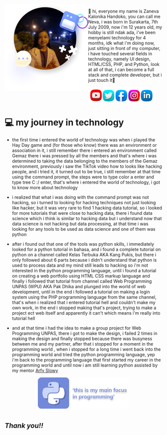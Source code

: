 <img src='myphoto.png' align='left'/>
<p>
👋 hi, everyone my name is Zaneva Kalonika Handoko, you can call me Neva, i was born in Surakarta, 7th July 2009, now i'm 12 years old, my hobby is still ndak ada, i've been menyelami technology for 4 months, idk what i'm doing now, 
just sitting in front of my computer, i have touched several fields in technology, namely UI design, HTML/CSS, PHP, and Python, look at all of that, i can become a full stack and complete developer, 
but i just touch it🐾
</p>
<img src='socialmedia.png'/>

# **💻 my journey in technology**
- the first time i entered the world of technology was when i played the Hay Day game and (for those who know) there was an environment or association in it, i still remember there i entered an environment called Gemaz there i was pressed by all the members and that's where i was determined to taking the data belonging to the members of the Gemaz environment, previously i saw the TikTok video how to looks like hacking people, and i tried it, it turned out to be true, i still remember at that time using the command prompt, the steps were to type color a enter and type tree C :/ enter, that's where i entered the world of technology, i got to know more about technology

- i realized that what i was doing with the command prompt was not hacking, so i turned to looking for hacking techniques not just looking like hacker, but it was very rare to find 1 hacking data tutorial, so i looked for more tutorials that were close to hacking data, there i found data science which i think is similar to hacking data but i understand now that data science is not hacking but data processing, at that time i was looking for any tools to be used as data science and one of them was python

- after i found out that one of the tools was python skills, i immediately looked for a python tutorial in bahasa, and i found a complete tutorial on python on a channel called Kelas Terbuka AKA Kang Pukis, but there i only followed about 6 parts because i didn't understand that python is used to process data and my mind still leads to hacking so i'm not interested in the python programming language, until i found a tutorial on creating a web portfolio using HTML CSS markup language and finally i followed that tutorial from channel called Web Programming UNPAS (WPU) AKA Pak Dhika and plunged into the world of web development, until in the end i followed a tutorial on making a login system using the PHP programming language from the same channel, that's when i realized that i entered tutorial hell and couldn't make my own work, in the end i stopped making that's project, trying to make a project ect web itself and apparently it can't which means i'm really into tutorial hell

- and at that time i had the idea to make a group project for Web Programming UNPAS, there i got to make the design, i failed 2 times in making the design and finally stopped because there was busyness between me and my partner, after that i stopped for a moment in the programming world , when i stopped for a long time i went back into the programming world and tried the python programming language, yep i'm back to the programming language that first started my career in the programming world and until now i am still learning python assisted by my mentor [Arfy Slowy](https://github.com/slowy07)

<p align='center'>
<img src='card.png'>
</p>

# 
## ***Thank you!!***

